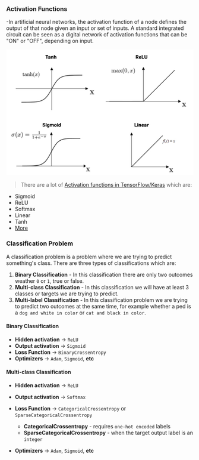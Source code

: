 ### Activation Functions
-In artificial neural networks, the activation function of a node defines the output of that node given an input or set of inputs. A standard integrated circuit can be seen as a digital network of activation functions that can be "ON" or "OFF", depending on input. 

<p align='center'>
    <img src='https://github.com/CrispenGari/Keras-API/blob/main/02_Activation_Functions/activation-functions3.jpg'/>
</p>

> There are a lot of [Activation functions in TensorFlow/Keras](https://www.tensorflow.org/api_docs/python/tf/keras/activations/) which are:
* Sigmoid
* ReLU
* Softmax
* Linear
* Tanh
* [More](https://www.tensorflow.org/api_docs/python/tf/keras/activations/)

### Classification Problem
A classification problem is a problem where we are trying to predict something's class. There are three types of classifications  which are:

1. **Binary Classification** - In this classification there are only two outcomes weather `0` or `1`, true or false.
2. **Multi-class Classification** - In this classification we will have at least 3 classes or targets we are trying to predict.
3. **Multi-label Classification**  - In this classification problem we are trying to predict two outcomes at the same time, for example whether a ped is a `dog and white in color` or `cat and black in color`.

#### Binary Classification
* **Hidden activation** -> ``ReLU``
* **Output activation** -> ``Sigmoid``
* **Loss Function** -> ``BinaryCrossentropy``
* **Optimizers** -> ``Adam``, `Sigmoid`, **etc**

#### Multi-class Classification
* **Hidden activation** -> ``ReLU``
* **Output activation** -> ``Softmax``
* **Loss Function** -> ``CategoricalCrossentropy`` or `SparseCategoricalCrossentropy`
    * **CategoricalCrossentropy** - requires ``one-hot encoded`` labels
    * **SparseCategoricalCrossentropy** - when the target output label is an ``integer``
    
* **Optimizers** -> ``Adam``, `Sigmoid`, **etc**




